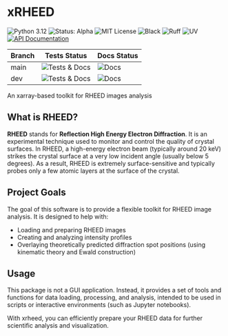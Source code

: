 # xRHEED


<p align="left">
	<img src="https://img.shields.io/badge/python-3.12-blue.svg" alt="Python 3.12">
	<img src="https://img.shields.io/badge/status-alpha-orange.svg" alt="Status: Alpha">
	<img src="https://img.shields.io/badge/license-MIT-green.svg" alt="MIT License">
	<img src="https://img.shields.io/badge/code%20style-black-000000.svg" alt="Black">
	<img src="https://img.shields.io/badge/linter-ruff-0C7A5B.svg" alt="Ruff">
	<img src="https://img.shields.io/badge/uv-compatible-blueviolet.svg" alt="UV">
	<a href="https://xrheed.readthedocs.io/en/latest/api.html"><img src="https://img.shields.io/badge/documentation-API-blue.svg" alt="API Documentation"></a>
</p>

| Branch  | Tests Status | Docs Status |
|---------|--------------|-------------|
| main    | ![Tests & Docs](https://github.com/mkopciuszynski/xrheed/actions/workflows/ci.yml/badge.svg?branch=main) | ![Docs](https://github.com/mkopciuszynski/xrheed/actions/workflows/ci.yml/badge.svg?branch=main) |
| dev     | ![Tests & Docs](https://github.com/mkopciuszynski/xrheed/actions/workflows/ci.yml/badge.svg?branch=dev) | ![Docs](https://github.com/mkopciuszynski/xrheed/actions/workflows/ci.yml/badge.svg?branch=dev) |

An xarray-based toolkit for RHEED images analysis

## What is RHEED?

**RHEED** stands for **Reflection High Energy Electron Diffraction**. It is an experimental technique used to monitor and control the quality of crystal surfaces. In RHEED, a high-energy electron beam (typically around 20 keV) strikes the crystal surface at a very low incident angle (usually below 5 degrees). As a result, RHEED is extremely surface-sensitive and typically probes only a few atomic layers at the surface of the crystal.

## Project Goals

The goal of this software is to provide a flexible toolkit for RHEED image analysis. It is designed to help with:

- Loading and preparing RHEED images
- Creating and analyzing intensity profiles
- Overlaying theoretically predicted diffraction spot positions (using kinematic theory and Ewald construction)

## Usage

This package is not a GUI application. Instead, it provides a set of tools and functions for data loading, processing, and analysis, intended to be used in scripts or interactive environments (such as Jupyter notebooks).

With xrheed, you can efficiently prepare your RHEED data for further scientific analysis and visualization.
